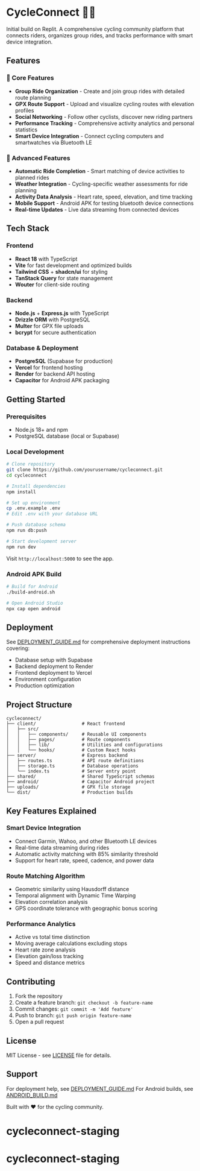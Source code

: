 # CycleConnect 🚴‍♂️

Initial build on Replit. A comprehensive cycling community platform that connects riders, organizes group rides, and tracks performance with smart device integration.

## Features

### 🌟 Core Features
- **Group Ride Organization** - Create and join group rides with detailed route planning
- **GPX Route Support** - Upload and visualize cycling routes with elevation profiles
- **Social Networking** - Follow other cyclists, discover new riding partners
- **Performance Tracking** - Comprehensive activity analytics and personal statistics
- **Smart Device Integration** - Connect cycling computers and smartwatches via Bluetooth LE

### 📱 Advanced Features
- **Automatic Ride Completion** - Smart matching of device activities to planned rides
- **Weather Integration** - Cycling-specific weather assessments for ride planning
- **Activity Data Analysis** - Heart rate, speed, elevation, and time tracking
- **Mobile Support** - Android APK for testing bluetooth device connections
- **Real-time Updates** - Live data streaming from connected devices

## Tech Stack

### Frontend
- **React 18** with TypeScript
- **Vite** for fast development and optimized builds
- **Tailwind CSS** + **shadcn/ui** for styling
- **TanStack Query** for state management
- **Wouter** for client-side routing

### Backend
- **Node.js** + **Express.js** with TypeScript
- **Drizzle ORM** with PostgreSQL
- **Multer** for GPX file uploads
- **bcrypt** for secure authentication

### Database & Deployment
- **PostgreSQL** (Supabase for production)
- **Vercel** for frontend hosting
- **Render** for backend API hosting
- **Capacitor** for Android APK packaging

## Getting Started

### Prerequisites
- Node.js 18+ and npm
- PostgreSQL database (local or Supabase)

### Local Development
```bash
# Clone repository
git clone https://github.com/yourusername/cycleconnect.git
cd cycleconnect

# Install dependencies
npm install

# Set up environment
cp .env.example .env
# Edit .env with your database URL

# Push database schema
npm run db:push

# Start development server
npm run dev
```

Visit `http://localhost:5000` to see the app.

### Android APK Build
```bash
# Build for Android
./build-android.sh

# Open Android Studio
npx cap open android
```

## Deployment

See [DEPLOYMENT_GUIDE.md](./DEPLOYMENT_GUIDE.md) for comprehensive deployment instructions covering:
- Database setup with Supabase
- Backend deployment to Render
- Frontend deployment to Vercel
- Environment configuration
- Production optimization

## Project Structure

```
cycleconnect/
├── client/                 # React frontend
│   ├── src/
│   │   ├── components/     # Reusable UI components
│   │   ├── pages/          # Route components
│   │   ├── lib/            # Utilities and configurations
│   │   └── hooks/          # Custom React hooks
├── server/                 # Express backend
│   ├── routes.ts           # API route definitions
│   ├── storage.ts          # Database operations
│   └── index.ts            # Server entry point
├── shared/                 # Shared TypeScript schemas
├── android/                # Capacitor Android project
├── uploads/                # GPX file storage
└── dist/                   # Production builds
```

## Key Features Explained

### Smart Device Integration
- Connect Garmin, Wahoo, and other Bluetooth LE devices
- Real-time data streaming during rides
- Automatic activity matching with 85% similarity threshold
- Support for heart rate, speed, cadence, and power data

### Route Matching Algorithm
- Geometric similarity using Hausdorff distance
- Temporal alignment with Dynamic Time Warping
- Elevation correlation analysis
- GPS coordinate tolerance with geographic bonus scoring

### Performance Analytics
- Active vs total time distinction
- Moving average calculations excluding stops
- Heart rate zone analysis
- Elevation gain/loss tracking
- Speed and distance metrics

## Contributing

1. Fork the repository
2. Create a feature branch: `git checkout -b feature-name`
3. Commit changes: `git commit -m 'Add feature'`
4. Push to branch: `git push origin feature-name`
5. Open a pull request

## License

MIT License - see [LICENSE](LICENSE) file for details.

## Support

For deployment help, see [DEPLOYMENT_GUIDE.md](./DEPLOYMENT_GUIDE.md)
For Android builds, see [ANDROID_BUILD.md](./ANDROID_BUILD.md)

Built with ❤️ for the cycling community.
# cycleconnect-staging
# cycleconnect-staging
